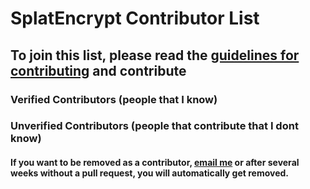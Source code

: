# SplatEncrypt Contributor List
## To join this list, please read the [guidelines for contributing](https://github.com/MCMiners9/SplatEncrypt/blob/master/CONTRIBUTING.md) and contribute

### Verified Contributors (people that I know)


### Unverified Contributors (people that contribute that I dont know)


#### If you want to be removed as a contributor, [email me](mailto:mcminers9@gmail.com) or after several weeks without a pull request, you will automatically get removed.
